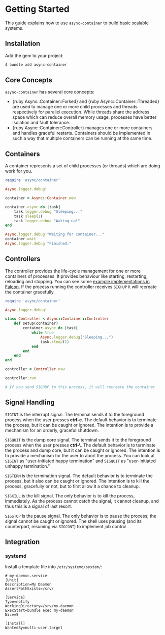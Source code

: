 # Getting Started

This guide explains how to use `async-container` to build basic scalable systems.

## Installation

Add the gem to your project:

~~~ bash
$ bundle add async-container
~~~

## Core Concepts

`async-container` has several core concepts:

- {ruby Async::Container::Forked} and {ruby Async::Container::Threaded} are used to manage one or more child processes and threads respectively for parallel execution. While threads share the address space which can reduce overall memory usage, processes have better isolation and fault tolerance.
- {ruby Async::Container::Controller} manages one or more containers and handles graceful restarts. Containers should be implemented in such a way that multiple containers can be running at the same time.

## Containers

A container represents a set of child processes (or threads) which are doing work for you.

``` ruby
require 'async/container'

Async.logger.debug!

container = Async::Container.new

container.async do |task|
	task.logger.debug "Sleeping..."
	task.sleep(1)
	task.logger.debug "Waking up!"
end

Async.logger.debug "Waiting for container..."
container.wait
Async.logger.debug "Finished."
```

## Controllers

The controller provides the life-cycle management for one or more containers of processes. It provides behaviour like starting, restarting, reloading and stopping. You can see some [example implementations in Falcon](https://github.com/socketry/falcon/blob/master/lib/falcon/controller/). If the process running the controller receives `SIGHUP` it will recreate the container gracefully.

``` ruby
require 'async/container'

Async.logger.debug!

class Controller < Async::Container::Controller
	def setup(container)
		container.async do |task|
			while true
				Async.logger.debug("Sleeping...")
				task.sleep(1)
			end
		end
	end
end

controller = Controller.new

controller.run

# If you send SIGHUP to this process, it will recreate the container.
```

## Signal Handling

`SIGINT` is the interrupt signal. The terminal sends it to the foreground process when the user presses **ctrl-c**. The default behavior is to terminate the process, but it can be caught or ignored. The intention is to provide a mechanism for an orderly, graceful shutdown.

`SIGQUIT` is the dump core signal. The terminal sends it to the foreground process when the user presses **ctrl-\\**. The default behavior is to terminate the process and dump core, but it can be caught or ignored. The intention is to provide a mechanism for the user to abort the process. You can look at `SIGINT` as "user-initiated happy termination" and `SIGQUIT` as "user-initiated unhappy termination."

`SIGTERM` is the termination signal. The default behavior is to terminate the process, but it also can be caught or ignored. The intention is to kill the process, gracefully or not, but to first allow it a chance to cleanup.

`SIGKILL` is the kill signal. The only behavior is to kill the process, immediately. As the process cannot catch the signal, it cannot cleanup, and thus this is a signal of last resort.

`SIGSTOP` is the pause signal. The only behavior is to pause the process; the signal cannot be caught or ignored. The shell uses pausing (and its counterpart, resuming via `SIGCONT`) to implement job control.

## Integration

### systemd

Install a template file into `/etc/systemd/system/`:

```
# my-daemon.service
[Unit]
Description=My Daemon
AssertPathExists=/srv/

[Service]
Type=notify
WorkingDirectory=/srv/my-daemon
ExecStart=bundle exec my-daemon
Nice=5

[Install]
WantedBy=multi-user.target
```
